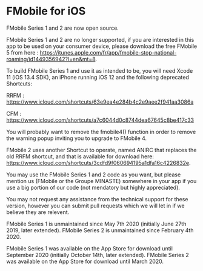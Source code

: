 # FMobile for iOS
FMobile Series 1 and 2 are now open source.

FMobile Series 1 and 2 are no longer supported, if you are interested in this app to be used on your consumer device, please download the free FMobile 5 from here : https://itunes.apple.com/fr/app/fmobile-stop-national-roaming/id1449356942?l=en&mt=8.

To build FMobile Series 1 and use it as intended to be, you will need Xcode 11 (iOS 13.4 SDK), an iPhone running iOS 12 and the following deprecated Shortcuts:

RRFM : https://www.icloud.com/shortcuts/63e9ea4e284b4c2e9aee2f941aa3086a

CFM : https://www.icloud.com/shortcuts/a7c6044d0c8744dea67645c8be417c33

You will probably want to remove the fmobile4() function in order to remove the warning popup inviting you to upgrade to FMobile 4.



FMobile 2 uses another Shortcut to operate, named ANIRC that replaces the old RRFM shortcut, and that is available for download here: https://www.icloud.com/shortcuts/3cdfd9f060694195a1dfa16c4226832e.


You may use the FMobile Series 1 and 2 code as you want, but please mention us (FMobile or the Groupe MINASTE) somewhere in your app if you use a big portion of our code (not mendatory but highly appreciated).

You may not request any assistance from the technical support for these version, however you can submit pull requests which we will let in if we believe they are relevent.

FMobile Series 1 is unmaintained since May 7th 2020 (initially June 27th 2019, later extended).
FMobile Series 2 is unmaintained since February 4th 2020.

FMobile Series 1 was available on the App Store for download until September 2020 (initially October 14th, later extended).
FMobile Series 2 was available on the App Store for download until March 2020.
